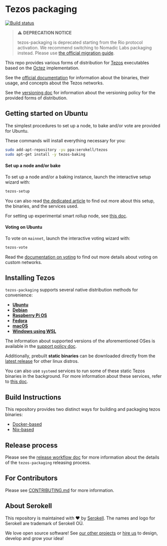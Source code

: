 <!--
   - SPDX-FileCopyrightText: 2022 Oxhead Alpha
   -
   - SPDX-License-Identifier: LicenseRef-MIT-OA
   -->

# Tezos packaging

[![Build status](https://badge.buildkite.com/e899e9e54babcd14139e3bd4381bad39b5d680e08e7b7766d4.svg?branch=master)](https://buildkite.com/serokell/tezos-packaging)

> ⚠️ **DEPRECATION NOTICE**
>
> tezos-packaging is deprecated starting from the Rio protocol activation.
> We recommend switching to Nomadic Labs packaging instead. Please use [the official migration guide](https://octez.tezos.com/docs/introduction/serokell.html).

This repo provides various forms of distribution for [Tezos](http://tezos.gitlab.io/) executables based on the [Octez](https://gitlab.com/tezos/tezos) implementation.

See the [official documentation](http://tezos.gitlab.io/introduction/howtouse.html)
for information about the binaries, their usage, and concepts about the Tezos networks.

See the [versioning doc](./docs/versioning.md) for information about the versioning
policy for the provided forms of distribution.

## Getting started on Ubuntu

The simplest procedures to set up a node, to bake and/or vote are provided for Ubuntu.

These commands will install everything necessary for you:
```sh
sudo add-apt-repository -yu ppa:serokell/tezos
sudo apt-get install -y tezos-baking
```

#### Set up a node and/or bake

To set up a node and/or a baking instance, launch the interactive setup wizard with:
```sh
tezos-setup
```

You can also read [the dedicated article](./docs/baking.md) to find out more about
this setup, the binaries, and the services used.

For setting up experimental smart rollup node, see [this doc](./docs/smart-rollup.md).

#### Voting on Ubuntu

To vote on `mainnet`, launch the interactive voting wizard with:
```bash
tezos-vote
```

Read the [documentation on voting](./docs/voting.md) to find out more details
about voting on custom networks.

## Installing Tezos

`tezos-packaging` supports several native distribution methods for convenience:

- [**Ubuntu**](./docs/ubuntu.md)
- [**Debian**](./docs/ubuntu.md#debian)
- [**Raspberry Pi OS**](./docs/ubuntu.md#raspberry)
- [**Fedora**](./docs/fedora.md)
- [**macOS**](./docs/macos.md)
- [**Windows using WSL**](./docs/windows.md)

The information about supported versions of the aforementioned OSes is available in the [support policy doc](./docs/support-policy.md).

Additionally, prebuilt **static binaries** can be downloaded directly from the
[latest release](https://github.com/serokell/tezos-packaging/releases/latest)
for other linux distros.

You can also use `systemd` services to run some of these static Tezos binaries
in the background.
For more information about these services, refer to [this doc](./docs/systemd.md#generic-linux).

## Build Instructions

This repository provides two distinct ways for building and packaging tezos binaries:
* [Docker-based](./docker/README.md)
* [Nix-based](./nix/README.md)

## Release process

Please see the [release workflow doc](./docs/release-workflow.md) for more
information about the details of the `tezos-packaging` releasing process.

## For Contributors

Please see [CONTRIBUTING.md](.github/CONTRIBUTING.md) for more information.

## About Serokell

This repository is maintained with ❤️ by [Serokell](https://serokell.io/).
The names and logo for Serokell are trademark of Serokell OÜ.

We love open source software! See [our other projects](https://serokell.io/community?utm_source=github)
or [hire us](https://serokell.io/hire-us?utm_source=github) to design, develop and grow your idea!

